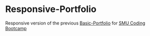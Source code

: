 # Responsive-Portfolio
Responsive version of the previous [Basic-Portfolio](https://github.com/jtsai972/Basic-Portfolio/) for [SMU Coding Bootcamp](https://techbootcamps.smu.edu/)
